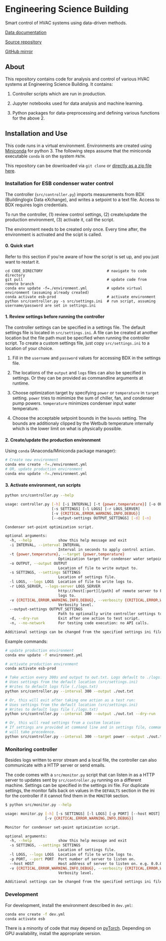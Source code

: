 # Engineering Science Building

Smart control of HVAC systems using data-driven methods.

[Data documentation](https://hazrmard.github.io/EngineeringScienceBuilding)

[Source repository](https://git.isis.vanderbilt.edu/SmartBuildings/EngineeringScienceBuilding)

[GitHub mirror](https://github.com/hazrmard/EngineeringScienceBuilding)

## About

This repository contains code for analysis and control of various HVAC systems at Engineering Science Building. It contains:

1. Controller scripts which are run in production.

2. Jupyter notebooks used for data analysis and machine learning.

3. Python packages for data-preprocessing and defining various functions for the above 2.

## Installation and Use

This code runs in a virtual environment. Environments are created using [Miniconda](https://docs.conda.io/en/latest/miniconda.html) for python 3. The following steps assume that the miniconda executable `conda` is on the system `PATH`.

This repository can be downloaded via `git clone` or [directly as a zip file here](https://git.isis.vanderbilt.edu/SmartBuildings/EngineeringScienceBuilding/-/archive/master/EngineeringScienceBuilding-master.zip).

### Installation for ESB condenser water control

The controller (`src/controller.py`) imports measurements from BDX (Buildinglogix Data eXchange), and writes a setpoint to a text file. Access to BDX requires login credentials.

To run the controller, (1) review control settings, (2) create/update the production environment, (3) activate it, call the script.

The environment needs to be created only once. Every time after, the environment is activated and the scipt is called.

#### 0. Quick start

Refer to this section if you're aware of how the script is set up, and you just want to restart it.

```
cd CODE_DIRECTORY                             # navigate to code directory
git pull                                      # update code from remote branch
conda env update -f=./environment.yml         # update virtual environment (assuming already created)
conda activate esb-prod                       # activate environment
python src/controller.py -s src/settings.ini  # run script, assuming username/password are set in settings.ini
```

#### 1. Review settings before running the controller

The controller settings can be specified in a settings file. The default settings file is located in `src/settings.ini`. A file can be created at another location but the file path must be specified when running the controller script. To create a custom settings file, just copy `src/settings.ini` to a location of your choice.

1. Fill in the `username` and `password` values for accessing BDX in the settings file.

2. The locations of the `output` and `logs` files can also be specified in settings. Or they can be provided as commandline arguments at runtime.

3. Choose optimization target by specifying `power` or `temperature` in `target` setting.  `power` tries to mimimize the sum of chiller, fan, and condenser pump powers. `temperature` minimizes condenser input water temperature.

4. Choose the acceptable setpoint bounds in the `bounds` setting. The bounds are additionaly clipped by the Wetbulb temperature internally which is the lower limit on what is physically possible.

#### 2. Create/update the production environment

Using `conda` (Anaconda/Miniconda package manager):

```bash
# Create new environment
conda env create -f=./environment.yml
# OR, update production environment
conda env update -f=./environment.yml
```

#### 3. Activate environment, run scripts

```bash
python src/controller.py --help

usage: controller.py [-h] [-i INTERVAL] [-t {power,temperature}] [-o OUTPUT]
                     [-s SETTINGS] [-l LOGS] [-r LOGS_SERVER]
                     [-v {CRITICAL,ERROR,WARNING,INFO,DEBUG}]
                     [--output-settings OUTPUT_SETTINGS] [-d] [-n]

Condenser set-point optimization script.

optional arguments:
  -h, --help            show this help message and exit
  -i INTERVAL, --interval INTERVAL
                        Interval in seconds to apply control action.
  -t {power,temperature}, --target {power,temperature}
                        Optimization target for condenser water setpoint.
  -o OUTPUT, --output OUTPUT
                        Location of file to write output to.
  -s SETTINGS, --settings SETTINGS
                        Location of settings file.
  -l LOGS, --logs LOGS  Location of file to write logs to.
  -r LOGS_SERVER, --logs-server LOGS_SERVER
                        http://host[:port][/path] of remote server to POST
                        logs to.
  -v {CRITICAL,ERROR,WARNING,INFO,DEBUG}, --verbosity {CRITICAL,ERROR,WARNING,INFO,DEBUG}
                        Verbosity level.
  --output-settings OUTPUT_SETTINGS
                        Path to optionally write controller settings to a csv.
  -d, --dry-run         Exit after one action to test script.
  -n, --no-network      For testing code execution: no API calls.

Additional settings can be changed from the specified settings ini file.
```

Example commands:

```bash
# update production environment
conda env update -f environment.yml

# activate production environment
conda activate esb-prod

# Take action every 300s and output to out.txt. Logs default to ./logs.txt
# Uses settings from the default location (src/settings.ini)
# Writes to default logs file (./logs.txt)
python src/controller.py --interval 300 --output ./out.txt

# Or, this will exit after taking one action as a test run:
# Uses settings from the default location (src/settings.ini)
# Writes to default logs file (./logs.txt)
python src/controller.py --interval 300 --output ./out.txt --dry-run

# Or, this will read settings from a custom location
# If settings are provided at command line and in settings file, command line
# will take precedence.
python src/controller.py --interval 300 --target power --output ./out.txt --settings ~/ESB/mysettings.ini

```

### Monitoring controller

Besides logs written to error stream and a local file, the controller can also communicate with a HTTP server or send emails.

The code comes with a `src/monitor.py` script that can listen in as a HTTP server to updates sent by `src/controller.py` running on a different machine. Settings can be specified in the settings ini file. For duplicate settings, the monitor falls back on values in the `DEFAULTS` section in the ini for the controller if it cannot find them in the `MONITOR` section.

```bash
$ python src/monitor.py --help

usage: monitor.py [-h] [-s SETTINGS] [-l LOGS] [-p PORT] [--host HOST]
                  [-v {CRITICAL,ERROR,WARNING,INFO,DEBUG}]

Monitor for condenser set-point optimization script.

optional arguments:
  -h, --help            show this help message and exit
  -s SETTINGS, --settings SETTINGS
                        Location of settings file.
  -l LOGS, --logs LOGS  Location of file to write logs to.
  -p PORT, --port PORT  Port number of server to listen on.
  --host HOST           Host address of server to listen on. e.g. 0.0.0.0
  -v {CRITICAL,ERROR,WARNING,INFO,DEBUG}, --verbosity {CRITICAL,ERROR,WARNING,INFO,DEBUG}
                        Verbosity level.

Additional settings can be changed from the specified settings ini file.
```

### Development

For development, install the environment described in `dev.yml`:

```bash
conda env create -f dev.yml
conda activate esb
```

There is a minority of code that may depend on [pyTorch](https://pytorch.org/get-started/locally/). Depending on GPU availability, install the appropriate version.
